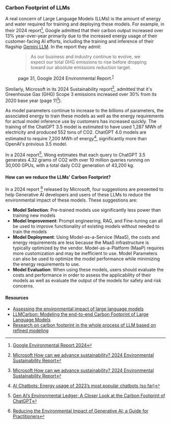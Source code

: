 ### Carbon Footprint of LLMs
A real concern of Large Language Models (LLMs) is the amount of energy and water 
required for training and deploying these models. For example, in their 2024 report[^GOOG_2024],
Google admitted that their carbon output increased over 13% year-over-year primarily due to the 
increased energy usage of their customer-facing AI efforts, including the training and inference
of their flagship [Gemini LLM](https://gemini.google.com/). In the report they admit:

<figure>
  <blockquote class="blockquote">
   <p>
   As our business and industry continue to evolve, we expect our total GHG emissions
   to rise before dropping toward our absolute emissions reduction target.
   </p>
  </blockquote>
  <figcaption class="blockquote-footer" markdown="span">
   page 31, Google 2024 Environmental Report.<sup><a class="footnote-ref" href="#fn:GOOG_2024">1</a></sup>
  </figcaption>
</figure>

Similarly, Microsoft in its 2024 Sustainability report[^MS_2024], admitted that it's Greenhouse Gas (GHG)
Scope 3 emissions increased over 30% from its 2020 base year (page 11[^MS_2024]). 

As model parameters continue to increase to the billions of parameters, the associated energy to train these
models as well as the energy requirements for actual model inference use by customers has increased quickly. 
The training of the ChatGPT 3.5 model is estimated to have used 1,287 MWh of electricity and produced 552 
tons of CO2. ChatGPT 4.0 models are estimated to require 7,200 MWh of energy[^AI_CHATBOTS_2023], 
significantly more than OpenAI's previous 3.5 model.

In a 2024 report[^PIKTO_2024], Wong estimates that each query to ChatGPT 3.5 generates 4.32 grams of CO2 with over 10 million
queries running on 30,000 GPUs, with a total daily CO2 generation of 43,200 kg.

#### How can we reduce the LLMs' Carbon Footprint?
In a 2024 report [^MS_REDUCE_GENAI] released by Microsoft, four suggestions are presented to help Generative AI developers 
and users of these LLMs to reduce the environmental impact of these models. These suggestions are:

- **Model Selection**: Pre-trained models use significantly less power than training new models
- **Model Improvement**: Prompt engineering, RAG, and Fine-tuning can all be used to improve functionality of existing models
  without needed to train the models
- **Model Deployment**: Using Model-as-a-Service (MaaS), the costs and energy requirements are less because the MaaS infrastructure
  is typically optimized by the vendor. Model-as-a-Platform (MaaP) requires more customization and may be inefficient to 
  use. Model Parameters can also be used to optimize the model performance while minimizing the energy requirements to use. 
- **Model Evaluation**: When using these models, users should evaluate the costs and performance in order to assess the applicability 
  of their models as well as evaluate the output of the models for safety and risk concerns.


#### Resources
- [Assessing the environmental impact of large language models](https://www.techtarget.com/searchenterpriseai/tip/Assessing-the-environmental-impact-of-large-language-models)
- [LLMCarbon: Modeling the end-to-end Carbon Footprint of Large Language Models](https://arxiv.org/abs/2309.14393)
- [Research on carbon footprint in the whole process of LLM based on refined modeling](https://dl.acm.org/doi/10.1145/3701100.3701162)


[^AI_CHATBOTS_2023]: [AI Chatbots: Energy usage of 2023’s most popular chatbots (so far)](https://www.trgdatacenters.com/resource/ai-chatbots-energy-usage-of-2023s-most-popular-chatbots-so-far/)
[^GOOG_2024]: [Google Environmental Report 2024](https://www.gstatic.com/gumdrop/sustainability/google-2024-environmental-report.pdf)
[^MS_2024]: [Microsoft How can we advance sustainability? 2024 Environmental Sustainability Report](https://query.prod.cms.rt.microsoft.com/cms/api/am/binary/RW1lMjE)
[^MS_REDUCE_GENAI]: [Reducing the Environmental Impact of Generative AI: a Guide for Practitioners](https://techcommunity.microsoft.com/t5/azure-architecture-blog/reducing-the-environmental-impact-of-generative-ai-a-guide-for/)
[^PIKTO_2024]: [Gen AI’s Environmental Ledger: A Closer Look at the Carbon Footprint of ChatGPT](https://piktochart.com/blog/carbon-footprint-of-chatgpt/)


